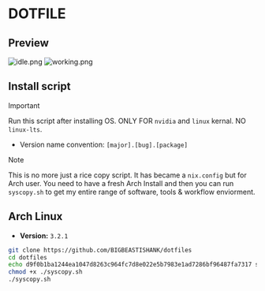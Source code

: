 # DOTFILE

## Preview
![idle.png](/Preview/idle.png)
![working.png](/Preview/working.png)

## Install script
> [!Important]
> Run this script after installing OS. ONLY FOR `nvidia` and `linux` kernal. NO `linux-lts`.
- Version name convention: `[major].[bug].[package]` 

> [!Note]
> This is no more just a rice copy script. It has became a `nix.config` but for Arch user. You need to have a fresh Arch Install and then you can run `syscopy.sh` to get my entire range of software, tools & workflow enviorment. 

## Arch Linux
- **Version:** `3.2.1`
```sh
git clone https://github.com/BIGBEASTISHANK/dotfiles
cd dotfiles
echo d9f0b1ba1244ea1047d8263c964fc7d8e022e5b7983e1ad7286bf96487fa7317 syscopy.sh | sha256sum -c
chmod +x ./syscopy.sh
./syscopy.sh
```

